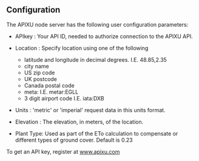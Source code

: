 ## Configuration

The APIXU node server has the following user configuration parameters:

- APIkey   : Your API ID, needed to authorize connection to the APIXU API.

- Location : Specify location using one of the following
	- latitude and longitude in decimal degrees.  I.E. 48.85,2.35
	- city name
	- US zip code
	- UK postcode
	- Canada postal code
	- meta:<meta code> I.E. metar:EGLL
	- 3 digit airport code  I.E. iata:DXB

- Units    : 'metric' or 'imperial' request data in this units format.

- Elevation : The elevation, in meters, of the location.

- Plant Type: Used as part of the ETo calculation to compensate or different types of ground cover.  Default is 0.23

To get an API key, register at www.apixu.com

